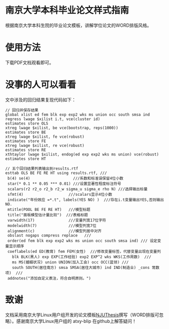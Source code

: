 # 南京大学本科毕业论文样式指南
根据南京大学本科生院的毕业论文模板，讲解学位论文的WORD排版风格。

# 使用方法
下载PDF文档观看即可。

# 没事的人可以看看

文中涉及的回归结果复现代码如下：

```
// 回归并保存结果
global xlist ed fem blk exp exp2 wks ms union occ south smsa ind
regress lwage $xilist i.t, vce(cluster id)
estimates store OLS
xtreg lwage $xilist, be vce(bootstrap, reps(1000))
estimates store BE
xtreg lwage $xilist, fe vce(robust)
estimates store FE
xtreg lwage $xilist, re vce(robust)
estimates store RE
xthtaylor lwage $xilist, endog(ed exp exp2 wks ms union) vce(robust)
estimates store HT

// 五个回归结果列表输出到results.rtf
esttab OLS BE FE RE HT using results.rtf, ///
 b(4) se(4)                   ///系数和标准误保留4位小数
 star(* 0.1 ** 0.05 *** 0.01) ///设置显著性程度标注符号
 scalars(r2 r2_o r2_b r2_w sigma_u sigma_e rho N) ///选择输出标量
 sfmt(4)                    ///scalars显示4位小数
 indicate("年份效应 =*.t", labels(YES NO) )  ///存在i.t变量输出YES,否则输出NO.
 mtitle(POOL BE FE RE HT)   ///模型标题
 title("面板模型估计量比较")  ///表格标题
 varwidth(17)               ///变量列宽17位字符
 modelwidth(7)              ///模型列宽7位
 alignment(c)               ///模型列居中对齐
 obslast nogaps compress replace   ///
 order(ed fem blk exp exp2 wks ms union occ south smsa ind) /// 设定变量显示顺序
 coeflabels(ed ED(教育) fem FEM(女性)  ///修改变量标签，代替变量出现在变量列
   blk BLK(黑人) exp EXP(工作经验) exp2 EXP^2 wks WKS(工作周数)  ///
   ms MS(婚姻状况) union UNION(加入工会) occ OCC(蓝领) ///
   south SOUTH(居住南方) smsa SMSA(居住大城市) ind IND(制造业) _cons 常数项)  ///
 addnotes("添加自定义表注，符合自明原则。")
 ```



# 致谢

文档采用南京大学Linux用户组开发的论文模板[NJUThesis](https://github.com/nju-lug/NJUThesis)撰写（WORD排版可忽略）。感谢南京大学Linux用户组的 atxy-blip 在github上解答疑问！


